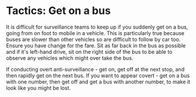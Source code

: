 [Title]: # (Tactique : monter dans un autobus)
[Order]: # (8)

# Tactics: Get on a bus

It is difficult for surveillance teams to keep up if you suddenly get on a bus, going from on foot to mobile in a vehicle. This is particularly true because buses are slower than other vehicles so are difficult to follow by car too. Ensure you have change for the fare. Sit as far back in the bus as possible and if it's left-hand drive, sit on the right side of the bus to be able to observe any vehicles which might over take the bus.

If conducting overt anti-surveillance - get on, get off at the next stop, and then rapidly get on the next bus. If you want to appear covert - get on a bus with one number, then get off and get a bus with another number, to make it look like you might be lost.